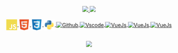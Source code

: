 

<div align="center">
  <a href="https://github.com/marosleo">
  <img height="200em" src="https://github-readme-stats.vercel.app/api?username=marosleo&show_icons=true&theme=tokyonight"/>
    <img height="200em" src="https://github-readme-stats.vercel.app/api/top-langs/?username=marosleo&layout=compact&langs_count-16&theme=tokyonight"/>
</div>

<div style="display: inline_block" align="center"><br>
  <img align="center" alt="Rafa-J" height="30" width="30" src="https://raw.githubusercontent.com/devicons/devicon/master/icons/javascript/javascript-plain.svg">
          
  <img align="center" alt="bru-HTML" height="30" width="30" src="https://raw.githubusercontent.com/devicons/devicon/master/icons/html5/html5-original.svg">
  <img align="center" alt="bru-CSS" height="30" width="30" src="https://raw.githubusercontent.com/devicons/devicon/master/icons/css3/css3-original.svg">
  <img align="center" alt="bru-Python" height="30" width="30" src="https://raw.githubusercontent.com/devicons/devicon/master/icons/python/python-original.svg">
  <img align="center" alt="Github" height="30" width="40" src="https://cdn.jsdelivr.net/gh/devicons/devicon/icons/github/github-original.svg" />
  <img align="center" alt="Vscode" height="30" width="40" src="https://cdn.jsdelivr.net/gh/devicons/devicon/icons/vscode/vscode-original.svg" />
  <img align="center" alt="VueJs" height="30" width="40" src="https://icongr.am/devicon/vuejs-original.svg?size=128&color=currentColor" />
  <img align="center" alt="VueJs" height="30" width="40" src="https://cdn.jsdelivr.net/gh/devicons/devicon/icons/django/django-plain.svg" />
  <img align="center" alt="VueJs" height="30" width="40" src="https://cdn.jsdelivr.net/gh/devicons/devicon/icons/mysql/mysql-original-wordmark.svg" />
          
  
          
  
</div>

##

<div align="center"> 
  
 <a href="https://instagram.com/marosleo/" target="_blank"><img src="https://img.shields.io/badge/-Instagram-%23E4405F?style=for-the-badge&logo=instagram&logoColor=white" target="_blank"></a>
 
 
</div>
